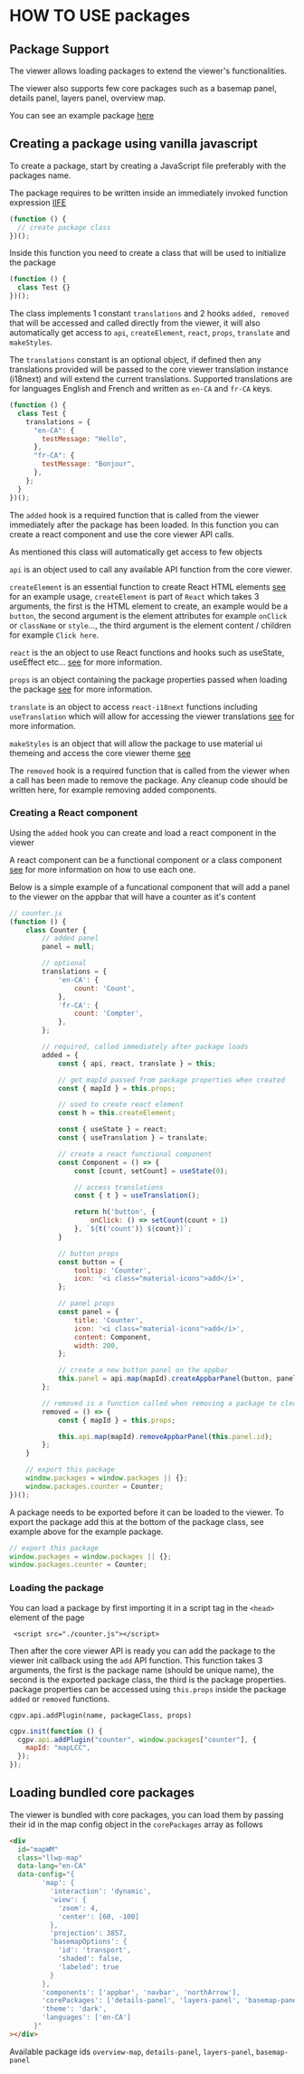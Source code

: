 # HOW TO USE packages

## Package Support

The viewer allows loading packages to extend the viewer's functionalities.

The viewer also supports few core packages such as a basemap panel, details panel, layers panel, overview map.

You can see an example package [here](https://github.com/Canadian-Geospatial-Platform/GeoView/blob/pre-develop/public/packages/basemap/basemap-switcher.js)

## Creating a package using vanilla javascript

To create a package, start by creating a JavaScript file preferably with the packages name.

The package requires to be written inside an immediately invoked function expression [IIFE](https://developer.mozilla.org/en-US/docs/Glossary/IIFE)

```js
(function () {
  // create package class
})();
```

Inside this function you need to create a class that will be used to initialize the package

```js
(function () {
  class Test {}
})();
```

The class implements 1 constant `translations` and 2 hooks `added, removed` that will be accessed and called directly from the viewer, it will also automatically get access to `api`, `createElement`, `react`, `props`, `translate` and `makeStyles`.

The `translations` constant is an optional object, if defined then any translations provided will be passed to the core viewer translation instance (i18next) and will extend the current translations. Supported translations are for languages English and French and written as `en-CA` and `fr-CA` keys.

```js
(function () {
  class Test {
    translations = {
      "en-CA": {
        testMessage: "Hello",
      },
      "fr-CA": {
        testMessage: "Bonjour",
      },
    };
  }
})();
```

The `added` hook is a required function that is called from the viewer immediately after the package has been loaded. In this function you can create a react component and use the core viewer API calls.

As mentioned this class will automatically get access to few objects

`api` is an object used to call any available API function from the core viewer.

`createElement` is an essential function to create React HTML elements [see](#creating-a-react-component) for an example usage, `createElement` is part of `React` which takes 3 arguments, the first is the HTML element to create, an example would be a `button`, the second argument is the element attributes for example `onClick` or `className` or `style`..., the third argument is the element content / children for example `Click here`.

`react` is the an object to use React functions and hooks such as useState, useEffect etc... [see](https://reactjs.org/docs/hooks-intro.html) for more information.

`props` is an object containing the package properties passed when loading the package [see](#loading-external-packages) for more information.

`translate` is an object to access `react-i18next` functions including `useTranslation` which will allow for accessing the viewer translations [see](https://react.i18next.com/latest/usetranslation-hook) for more information.

`makeStyles` is an object that will allow the package to use material ui themeing and access the core viewer theme [see](https://material-ui.com/styles/basics/)

The `removed` hook is a required function that is called from the viewer when a call has been made to remove the package. Any cleanup code should be written here, for example removing added components.

### Creating a React component

Using the `added` hook you can create and load a react component in the viewer

A react component can be a functional component or a class component [see](https://reactjs.org/docs/hooks-state.html) for more information on how to use each one.

Below is a simple example of a funcational component that will add a panel to the viewer on the appbar that will have a counter as it's content

```js
// counter.js
(function () {
    class Counter {
        // added panel
        panel = null;

        // optional
        translations = {
            'en-CA': {
                count: 'Count',
            },
            'fr-CA': {
                count: 'Compter',
            },
        };

        // required, called immediately after package loads
        added = {
            const { api, react, translate } = this;

            // get mapId passed from package properties when created
            const { mapId } = this.props;

            // used to create react element
            const h = this.createElement;

            const { useState } = react;
            const { useTranslation } = translate;

            // create a react functional component
            const Component = () => {
                const [count, setCount] = useState(0);

                // access translations
                const { t } = useTranslation();

                return h('button', {
                    onClick: () => setCount(count + 1)
                }, `${t('count')} ${count})`;
            }

            // button props
            const button = {
                tooltip: 'Counter',
                icon: '<i class="material-icons">add</i>',
            };

            // panel props
            const panel = {
                title: 'Counter',
                icon: '<i class="material-icons">add</i>',
                content: Component,
                width: 200,
            };

            // create a new button panel on the appbar
            this.panel = api.map(mapId).createAppbarPanel(button, panel, null);
        };

        // removed is a function called when removing a package to cleanup
        removed = () => {
            const { mapId } = this.props;

            this.api.map(mapId).removeAppbarPanel(this.panel.id);
        };
    }

    // export this package
    window.packages = window.packages || {};
    window.packages.counter = Counter;
})();
```

A package needs to be exported before it can be loaded to the viewer. To export the package add this at the bottom of the package class, see example above for the example package.

```js
// export this package
window.packages = window.packages || {};
window.packages.counter = Counter;
```

### Loading the package

You can load a package by first importing it in a script tag in the `<head>` element of the page

` <script src="./counter.js"></script>`

Then after the core viewer API is ready you can add the package to the viewer init callback using the `add` API function. This function takes 3 arguments, the first is the package name (should be unique name), the second is the exported package class, the third is the package properties. package properties can be accessed using `this.props` inside the package `added` or `removed` functions.

`cgpv.api.addPlugin(name, packageClass, props)`

```js
cgpv.init(function () {
  cgpv.api.addPlugin("counter", window.packages["counter"], {
    mapId: "mapLCC",
  });
});
```

## Loading bundled core packages

The viewer is bundled with core packages, you can load them by passing their id in the map config object in the `corePackages` array as follows

```html
<div
  id="mapWM"
  class="llwp-map"
  data-lang="en-CA"
  data-config="{
        'map': {
          'interaction': 'dynamic',
          'view': {
            'zoom': 4,
            'center': [60, -100]
          },
          'projection': 3857,
          'basemapOptions': {
            'id': 'transport',
            'shaded': false,
            'labeled': true
          }
        },
        'components': ['appbar', 'navbar', 'northArrow'],
        'corePackages': ['details-panel', 'layers-panel', 'basemap-panel', 'overview-map'],
        'theme': 'dark',
        'languages': ['en-CA']
      }"
></div>
```

Available package ids `overview-map`, `details-panel`, `layers-panel`, `basemap-panel`
